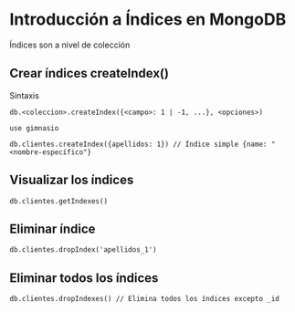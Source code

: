 #  Introducción a Índices en MongoDB

Índices son a nivel de colección

## Crear índices createIndex()
Sintaxis

```
db.<coleccion>.createIndex({<campo>: 1 | -1, ...}, <opciones>)
```

```
use gimnasio

db.clientes.createIndex({apellidos: 1}) // Índice simple {name: "<nombre-específico"}
```

## Visualizar los índices

```
db.clientes.getIndexes()
```

## Eliminar índice


```
db.clientes.dropIndex('apellidos_1')
```

## Eliminar todos los índices


```
db.clientes.dropIndexes() // Elimina todos los índices excepto _id
```